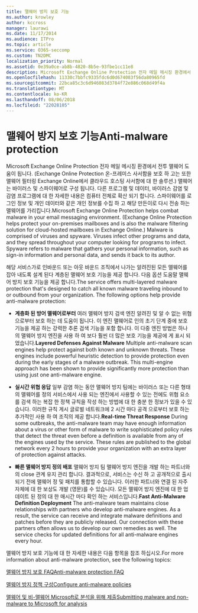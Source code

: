 ```yaml
---
title: 맬웨어 방지 보호 기능
ms.author: krowley
author: kccross
manager: laurawi
ms.date: 11/17/2014
ms.audience: ITPro
ms.topic: article
ms.service: O365-seccomp
ms.custom: TN2DMC
localization_priority: Normal
ms.assetid: 0e39a0ce-ab8b-4820-8b5e-93fbe1cc11e8
description: Microsoft Exchange Online Protection 전자 메일 메시징 환경에서 전투 맬웨어 도움이 됩니다. 맬웨어는 바이러스 및 스파이웨어로 구성 됩니다. 다른 프로그램 및 데이터, 바이러스 감염 및 감염 프로그램에 대 한 자세한 내용은 컴퓨터 전체로 확산 되기 합니다. 스파이웨어를 로그인 정보 및 개인 데이터와 같은 개인 정보를 수집 하 고 해당 만든이로 다시 전송 하는 맬웨어를 가리킵니다.
ms.openlocfilehash: 11330c7bbfc9335fdc6d0d674083f56da80965fd
ms.sourcegitcommit: 22bca85c3c6d946083d3784f72e886c068d49f4a
ms.translationtype: MT
ms.contentlocale: ko-KR
ms.lasthandoff: 08/06/2018
ms.locfileid: "22028105"
---
```

# <a name="anti-malware-protection"></a><span data-ttu-id="5d592-106">맬웨어 방지 보호 기능</span><span class="sxs-lookup"><span data-stu-id="5d592-106">Anti-malware protection</span></span>

<span data-ttu-id="5d592-p102">Microsoft Exchange Online Protection 전자 메일 메시징 환경에서 전투 맬웨어 도움이 됩니다. (Exchange Online Protection 온-프레미스 사서함을 보호 하 고는 또한 맬웨어 필터링 Exchange Online에서 클라우드 호스팅 사서함에 대 한 솔루션.) 맬웨어는 바이러스 및 스파이웨어로 구성 됩니다. 다른 프로그램 및 데이터, 바이러스 감염 및 감염 프로그램에 대 한 자세한 내용은 컴퓨터 전체로 확산 되기 합니다. 스파이웨어를 로그인 정보 및 개인 데이터와 같은 개인 정보를 수집 하 고 해당 만든이로 다시 전송 하는 맬웨어를 가리킵니다.</span><span class="sxs-lookup"><span data-stu-id="5d592-p102">Microsoft Exchange Online Protection helps combat malware in your email messaging environment. (Exchange Online Protection helps protect your on-premises mailboxes and is also the malware filtering solution for cloud-hosted mailboxes in Exchange Online.) Malware is comprised of viruses and spyware. Viruses infect other programs and data, and they spread throughout your computer looking for programs to infect. Spyware refers to malware that gathers your personal information, such as sign-in information and personal data, and sends it back to its author.</span></span> 
  
<span data-ttu-id="5d592-p103">해당 서비스가로 인바운드 또는 아웃 바운드 조직에서 나가는 알려진된 모든 맬웨어를 잡아 내도록 설계 된다 계층된 맬웨어 보호 기능을 제공 합니다. 다음 옵션 도움말 맬웨어 방지 보호 기능을 제공 합니다.</span><span class="sxs-lookup"><span data-stu-id="5d592-p103">The service offers multi-layered malware protection that's designed to catch all known malware traveling inbound to or outbound from your organization. The following options help provide anti-malware protection:</span></span>
  
- <span data-ttu-id="5d592-p104">**계층화 된 방어 맬웨어로부터** 여러 맬웨어 방지 검색 엔진 알려진 및 알 수 없는 위협 으로부터 보호 하는 데 도움이 됩니다. 이 엔진 맬웨어로 인의 초기 단계 중에 보호 기능을 제공 하는 강력한 추론 검색 기능을 포함 합니다. 이 다중 엔진 방법은 하나의 맬웨어 방지 엔진을 사용 하 여 보다 훨씬 더 많은 보호 기능을 제공에 게 표시 되었습니다.</span><span class="sxs-lookup"><span data-stu-id="5d592-p104">**Layered Defenses Against Malware** Multiple anti-malware scan engines help protect against both known and unknown threats. These engines include powerful heuristic detection to provide protection even during the early stages of a malware outbreak. This multi-engine approach has been shown to provide significantly more protection than using just one anti-malware engine.</span></span> 
    
- <span data-ttu-id="5d592-p105">**실시간 위협 응답** 일부 감염 하는 동안 맬웨어 방지 팀에는 바이러스 또는 다른 형태의 맬웨어를 정의 서비스에서 사용 되는 엔진에서 사용할 수 있는 전에도 위협 요소를 검색 하는 복잡 한 정책 규칙을 작성 하는 방법에 대 한 충분 한 정보가 있을 수 있습니다. 이러한 규칙 게시 글로벌 네트워크에 2 시간 마다 공격 으로부터 보호 하는 추가적인 사용 하 여 조직의 제공 합니다.</span><span class="sxs-lookup"><span data-stu-id="5d592-p105">**Real-time Threat Response** During some outbreaks, the anti-malware team may have enough information about a virus or other form of malware to write sophisticated policy rules that detect the threat even before a definition is available from any of the engines used by the service. These rules are published to the global network every 2 hours to provide your organization with an extra layer of protection against attacks.</span></span> 
    
- <span data-ttu-id="5d592-p106">**빠른 맬웨어 방지 정의 배포** 맬웨어 방지 팀 맬웨어 방지 엔진을 개발 하는 파트너와의 close 관계 유지 관리 합니다. 결과적으로, 서비스는 수신 하 고 공개적으로 출시 되기 전에 맬웨어 정 및 패치를 통합할 수 있습니다. 이러한 파트너와 연결 된 자주 자체에 대 한 보상도 개발 (영문)를 수 있습니다. 모든 맬웨어 방지 엔진에 대 한 업데이트 된 정의 대 한 매시간 마다 확인 하는 서비스입니다.</span><span class="sxs-lookup"><span data-stu-id="5d592-p106">**Fast Anti-Malware Definition Deployment** The anti-malware team maintains close relationships with partners who develop anti-malware engines. As a result, the service can receive and integrate malware definitions and patches before they are publicly released. Our connection with these partners often allows us to develop our own remedies as well. The service checks for updated definitions for all anti-malware engines every hour.</span></span> 
    
<span data-ttu-id="5d592-122">맬웨어 방지 보호 기능에 대 한 자세한 내용은 다음 항목을 참조 하십시오.</span><span class="sxs-lookup"><span data-stu-id="5d592-122">For more information about anti-malware protection, see the following topics:</span></span> 
  
[<span data-ttu-id="5d592-123">맬웨어 방지 보호 FAQ</span><span class="sxs-lookup"><span data-stu-id="5d592-123">Anti-malware protection FAQ </span></span>](anti-malware-protection-faq-eop.md)
  
[<span data-ttu-id="5d592-124">맬웨어 방지 정책 구성</span><span class="sxs-lookup"><span data-stu-id="5d592-124">Configure anti-malware policies</span></span>](configure-anti-malware-policies.md)
  
[<span data-ttu-id="5d592-125">맬웨어 및 비-맬웨어 Microsoft로 분석을 위해 제출</span><span class="sxs-lookup"><span data-stu-id="5d592-125">Submitting malware and non-malware to Microsoft for analysis</span></span>](submitting-malware-and-non-malware-to-microsoft-for-analysis.md)
  

